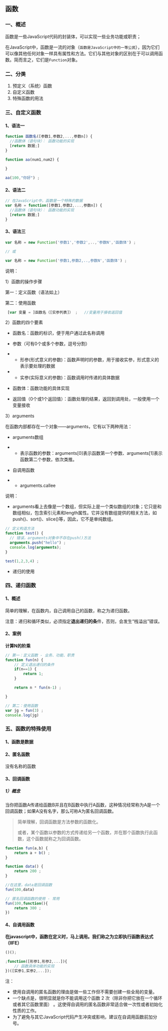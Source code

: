 ## 函数

### 一、概述

函数是一些JavaScript代码的封装体，可以实现一些业务功能或职责；

在JavaScript中，函数是一流的对象（`函数是JavaScript中的一等公民`），因为它们可以像其他任何对象一样具有属性和方法。它们与其他对象的区别在于可以调用函数。简而言之，它们是`Function`对象。



### 二、分类

1. 预定义（系统）函数
2. 自定义函数
3. 特殊函数的用法



### 三、自定义函数

#### 1、语法一

```javascript
function 函数名([参数1,参数2,...,参数n]) {
  //函数体（语句块）： 函数功能的实现
  [return 数据;]
}

function aa(num1,num2) {
    
}

aa(100,"你好") ;
```



#### 2、语法二

```javascript
// 在JavaScript中，函数是一个特殊的数据
var 名称 = function([参数1,参数2,...,参数n]) {
  //函数体（语句块）： 函数功能的实现
  [return 数据;]
}
```



#### 3、语法三

```javascript
var 名称 = new Function('参数1','参数2',..,'参数N','函数体') ;

// 或

var 名称 = new Function('参数1,参数2,..,参数N','函数体') ;
```

说明：

1）函数的操作步骤

第一：定义函数（语法如上）

第二：使用函数

```javascript
 [var 变量 = ]函数名（[实参列表]） ; 	//变量用于接收返回值
```



2）函数的四个要素

- 函数名：函数的标识，便于用户通过此名称调用

- 参数（可有0个或多个参数，逗号分割） 

- - 形参(形式意义的参数)：函数声明时的参数，用于接收实参，形式意义的表示要处理的数据

- - 实参(实际意义的参数)：函数调用时传递的具体数据

- 函数体：函数功能的具体实现

- 返回值（0个或1个返回值）：函数处理的结果，返回到调用处，一般使用一个变量接收



3）arguments

在函数内部都存在一个对象——arguments，它有以下两种用法：

-  arguments数组 

- - 表示函数的参数：arguments[0]表示函数第一个参数、arguments[1]表示函数第二个参数，依次类推。

-  自调用函数 

- - arguments.callee

说明：

- arguments看上去像是一个数组，但实际上是一个类似数组的对象；它只是和数组相似，包含索引元素和length属性。它并没有数组提供的相关方法，如push()、sort()、slice()等，因此，它不是单纯数组。

```js
// 定义构造方法
function test() {
  // 错误，arguments对象中不存在push()方法
  arguments.push("hello") ;
  console.log(arguments);
}

test(1,2,3,4) ;
```

- 递归的使用





### 四、递归函数

#### 1、概述

简单的理解，在函数内，自己调用自己的函数，称之为递归函数。

注意：递归和循环类似，必须指定**退出递归的条**件，否则，会发生“栈溢出”错误。



#### 2、案例

**计算N的阶乘**

```javascript
// 第一：定义函数 - 业务、功能、职责
function fun(n) {
    // 定义退出递归的条件
    if(n==1) {
        return 1;
    }

    return n * fun(n-1) ;

}

// 第二：使用函数
var jg = fun(3) ;
console.log(jg)
```



### 五、函数的特殊使用

#### 1、函数是数据

#### 2、匿名函数

没有名称的函数



#### 3、回调函数

##### 1）概念

当你把函数A传递给函数B并且在B函数中执行A函数，这种情况经常称为A是一个回调函数；如果A没有名字，那么可称A为匿名回调函数。

> 简单理解，回调函数是方法参数的函数化。
>
> 或者，某个函数以参数的方式传递给另一个函数，并在那个函数执行此函数，这个函数就称之为回调函数。

```javascript
function fun(a,b) {
    return a + b() ;
}

function data() {
	return 200 ;    
}

//在这里，data是回调函数
fun(100,data) 

// 匿名回调函数的使用 - 常用
fun(100,function(){
    return 300 ;
}) 
```



#### 4、自调用函数

**在javascript中，函数在定义时，马上调用。我们称之为立即执行函数表达式（IIFE）**

```javascript
()();

;function([形参1,形参2,...]){
    // 函数具体功能的实现
})([实参1,实参2,...]);
```

注：

- 使用自调用的匿名函数的理由是做一些工作但不需要创建一些全局的变量。
- 一个缺点是，很明显就是你不能调用这个函数 2 次（除非你把它放在一个循环或者其它函数里面） 。这使得自调用的匿名函数非常适合做一次性或者初始化性质的工作。
- 为了避免与其它JavaScript代码产生冲突或影响，建议在自调用函数前加分号。







